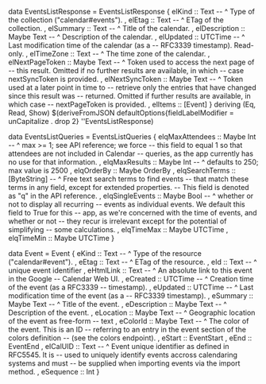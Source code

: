 data EventsListResponse = EventsListResponse
    { elKind :: Text -- ^ Type of the collection ("calendar#events").
    , elEtag :: Text -- ^ ETag of the collection.
    , elSummary :: Text -- ^ Title of the calendar.
    , elDescription :: Maybe Text -- ^ Description of the calendar.
    , elUpdated :: UTCTime -- ^ Last modification time of the calendar (as a
        -- RFC3339 timestamp). Read-only.
    , elTimeZone :: Text -- ^ The time zone of the calendar.
    , elNextPageToken :: Maybe Text -- ^ Token used to access the next page of
        -- this result. Omitted if no further results are available, in which
        -- case nextSyncToken is provided.
    , elNextSyncToken :: Maybe Text -- ^ Token used at a later point in time to
        -- retrieve only the entries that have changed since this result was
        -- returned. Omitted if further results are available, in which case
        -- nextPageToken is provided.
    , elItems :: [Event]
    } deriving (Eq, Read, Show)
$(deriveFromJSON defaultOptions{fieldLabelModifier = unCapitalize . drop 2} ''EventsListResponse)

data EventsListQueries = EventsListQueries
    { elqMaxAttendees :: Maybe Int -- ^ max >= 1; see API reference; we force
        -- this field to equal 1 so that attendees are not included in Calendar
        -- queries, as the app currently has no use for that information.
    , elqMaxResults :: Maybe Int -- ^ defaults to 250; max value is 2500
    , elqOrderBy :: Maybe OrderBy
    , elqSearchTerms :: [ByteString] -- ^ Free text search terms to find events
        -- that match these terms in any field, except for extended properties.
        -- This field is denoted as "q" in the API reference.
    , elqSingleEvents :: Maybe Bool -- ^ whether or not to display all recurring
        -- events as individual events. We default this field to True for this
        -- app, as we're concerned with the time of events, and whether or not
        -- they recur is irrelevant except for the potential of simplifying
        -- some calculations.
    , elqTimeMax :: Maybe UTCTime
    , elqTimeMin :: Maybe UTCTime
    }

data Event = Event
    { eKind :: Text -- ^ Type of the resource ("calendar#event").
    , eEtag :: Text -- ^ ETag of the resource.
    , eId :: Text -- ^ unique event identifier
    , eHtmlLink :: Text -- ^ An absolute link to this event in the Google
        -- Calendar Web UI.
    , eCreated :: UTCTime -- ^ Creation time of the event (as a RFC3339
        -- timestamp).
    , eUpdated :: UTCTime -- ^ Last modification time of the event (as a
        -- RFC3339 timestamp).
    , eSummary :: Maybe Text -- ^ Title of the event.
    , eDescription :: Maybe Text -- ^ Description of the event.
    , eLocation :: Maybe Text -- ^ Geographic location of the event as free-form
        -- text
    , eColorId :: Maybe Text -- ^ The color of the event. This is an ID
        -- referring to an entry in the event section of the colors definition
        -- (see the colors endpoint).
    , eStart :: EventStart
    , eEnd :: EventEnd
    , eICalUID :: Text -- ^ Event unique identifier as defined in RFC5545. It is
        -- used to uniquely identify events accross calendaring systems and must
        -- be supplied when importing events via the import method.
    , eSequence :: Int
    }

